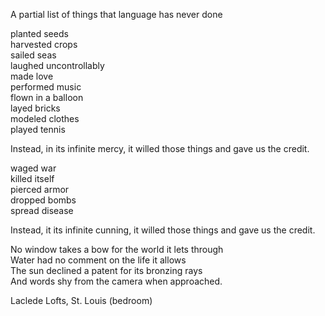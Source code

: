 A partial list of things that language has never done

planted seeds\
harvested crops\
sailed seas\
laughed uncontrollably\
made love\
performed music\
flown in a balloon\
layed bricks\
modeled clothes\
played tennis

Instead, in its infinite mercy, it willed those things and gave us the credit.

waged war\
killed itself\
pierced armor\
dropped bombs\
spread disease

Instead, it its infinite cunning, it willed those things and gave us the credit.

No window takes a bow for the world it lets through\
Water had no comment on the life it allows\
The sun declined a patent for its bronzing rays\
And words shy from the camera when approached.

Laclede Lofts, St. Louis (bedroom)